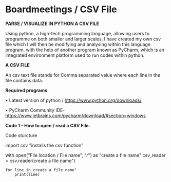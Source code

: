 # Boardmeetings / CSV File

  __PARSE / VISUALIZE IN PYTHON A CSV FILE__

Using python, a high-tech programming language, allowing users to programme on both smaller and larger scales. I have created my own csv file which I will then be modifying and analysing within this language program, with the help of another program known as PyCharm, which is an integrated environment platform used to run codes within python.

  __A CSV FILE__
  
An csv text file stands for Comma separated value where each line in the file contains data.

  __Required programs__

•	Latest version of python / https://www.python.org/downloads/

•	PyCharm Community IDE-https://www.jetbrains.com/pycharm/download/#section=windows


   __Code 1 - How to open / read a CSV File.__
 
Code sturcture

import csv "installs the csv function"

with open("File location / File name", "r") as "create a file name"
    csv_reader = csv.reader(create a file name")

    for line in create a file name"
        print(line)


